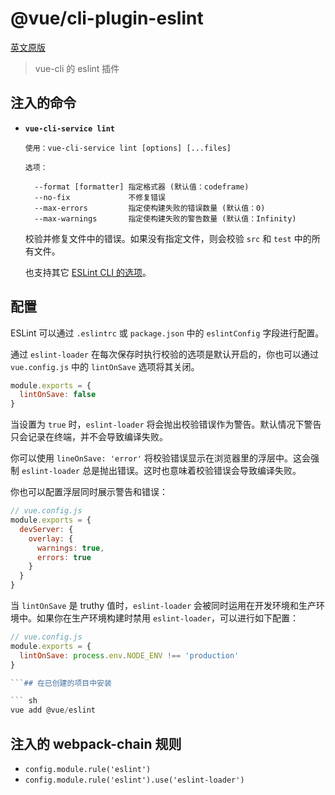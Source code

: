 # @vue/cli-plugin-eslint

[英文原版](https://github.com/vuejs/vue-cli/tree/dev/packages/\@vue/cli-plugin-eslint/README.md)

> vue-cli 的 eslint 插件

## 注入的命令

- **`vue-cli-service lint`**

  ```
  使用：vue-cli-service lint [options] [...files]

  选项：

    --format [formatter] 指定格式器 (默认值：codeframe)
    --no-fix             不修复错误
    --max-errors         指定使构建失败的错误数量 (默认值：0)
    --max-warnings       指定使构建失败的警告数量 (默认值：Infinity)
  ```

  校验并修复文件中的错误。如果没有指定文件，则会校验 `src` 和 `test` 中的所有文件。

  也支持其它 [ESLint CLI 的选项](https://eslint.org/docs/user-guide/command-line-interface#options)。

## 配置

ESLint 可以通过 `.eslintrc` 或 `package.json` 中的 `eslintConfig` 字段进行配置。

通过 `eslint-loader` 在每次保存时执行校验的选项是默认开启的，你也可以通过 `vue.config.js` 中的 `lintOnSave` 选项将其关闭。

``` js
module.exports = {
  lintOnSave: false
}
```

当设置为 `true` 时，`eslint-loader` 将会抛出校验错误作为警告。默认情况下警告只会记录在终端，并不会导致编译失败。

你可以使用 `lineOnSave: 'error'` 将校验错误显示在浏览器里的浮层中。这会强制 `eslint-loader` 总是抛出错误。这时也意味着校验错误会导致编译失败。

你也可以配置浮层同时展示警告和错误：

``` js
// vue.config.js
module.exports = {
  devServer: {
    overlay: {
      warnings: true,
      errors: true
    }
  }
}
```

当 `lintOnSave` 是 truthy 值时，`eslint-loader` 会被同时运用在开发环境和生产环境中。如果你在生产环境构建时禁用 `eslint-loader`，可以进行如下配置：

``` js
// vue.config.js
module.exports = {
  lintOnSave: process.env.NODE_ENV !== 'production'
}

```## 在已创建的项目中安装

``` sh
vue add @vue/eslint
```

## 注入的 webpack-chain 规则

- `config.module.rule('eslint')`
- `config.module.rule('eslint').use('eslint-loader')`
